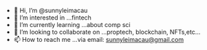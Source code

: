 - 👋 Hi, I’m @sunnyleimacau
- 👀 I’m interested in ...fintech
- 🌱 I’m currently learning ...about comp sci
- 💞️ I’m looking to collaborate on ...proptech, blockchain, NFTs,etc...
- 📫 How to reach me ...via email: sunnyleimacau@gmail.com

<!---
sunnyleimacau/sunnyleimacau is a ✨ special ✨ repository because its `README.md` (this file) appears on your GitHub profile.
You can click the Preview link to take a look at your changes.
--->
